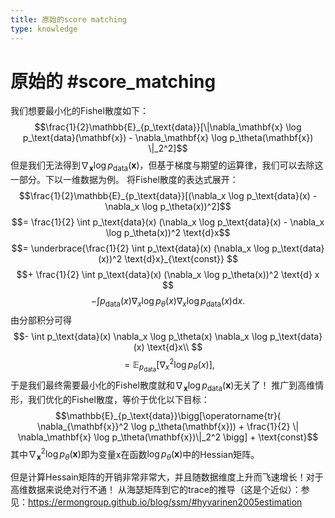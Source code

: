 ```yaml
---
title: 原始的score matching
type: knowledge
---
```


# 原始的 #score_matching
我们想要最小化的Fishel散度如下：
$$\frac{1}{2}\mathbb{E}_{p_\text{data}}[\|\nabla_\mathbf{x} \log p_\text{data}(\mathbf{x}) - \nabla_\mathbf{x} \log p_\theta(\mathbf{x}) \|_2^2]$$
但是我们无法得到$\nabla_\mathbf{x} \log p_\text{data}(\mathbf{x})$，但基于梯度与期望的运算律，我们可以去除这一部分。下以一维数据为例。
将Fishel散度的表达式展开：
$$\frac{1}{2}\mathbb{E}_{p_\text{data}}[(\nabla_x \log p_\text{data}(x) - \nabla_x \log p_\theta(x))^2]$$$$= \frac{1}{2} \int p_\text{data}(x) (\nabla_x \log p_\text{data}(x) - \nabla_x \log p_\theta(x))^2 \text{d}x$$$$= \underbrace{\frac{1}{2} \int p_\text{data}(x) (\nabla_x \log p_\text{data}(x))^2 \text{d}x}_{\text{const}} $$$$+ \frac{1}{2} \int p_\text{data}(x) (\nabla_x \log p_\theta(x))^2 \text{d} x $$$$- \int p_\text{data}(x) \nabla_x \log p_\theta(x) \nabla_x \log p_\text{data}(x)\text{d}x.
$$
由分部积分可得
$$- \int p_\text{data}(x) \nabla_x \log p_\theta(x) \nabla_x \log p_\text{data}(x) \text{d}x\\
$$$$= \mathbb{E}_{p_\text{data}}[\nabla_x^2 \log p_\theta(x)],$$
于是我们最终需要最小化的Fishel散度就和$\nabla_\mathbf{x} \log p_\text{data}(\mathbf{x})$无关了！
推广到高维情形，我们优化的Fishel散度，等价于优化以下目标：
$$\mathbb{E}_{p_\text{data}}\bigg[\operatorname{tr}( \nabla_{\mathbf{x}}^2 \log p_\theta(\mathbf{x})) + \frac{1}{2} \| \nabla_\mathbf{x} \log p_\theta(\mathbf{x})\|_2^2 \bigg] + \text{const}$$
其中$\nabla_\mathbf{x}^2\log p_\theta(\mathbf{x})$即为变量x在函数$\log p_\theta(\mathbf{x})$中的Hessian矩阵。

但是计算Hessain矩阵的开销非常非常大，并且随数据维度上升而飞速增长！对于高维数据来说绝对行不通！
从海瑟矩阵到它的trace的推导（这是个近似）：参见：https://ermongroup.github.io/blog/ssm/#hyvarinen2005estimation